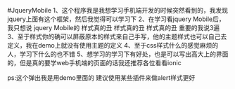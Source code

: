 #JqueryMobile
1、这个程序我是我想学习手机端开发的时候突然看到的，我发现jquery上面有这个框架，然后我觉得可以学习下
2、在学习看jquery Mobile后，我只想说 jquery Mobile的 样式真的丑 样式真的丑 样式真的丑 重要的我说3遍
3、至于样式你的确可以屏蔽原本的样式来自己手写，他的主题样式也可以自己去定义，我在demo上就没有使用主题的定义
4、至于css样式什么的感觉麻烦的人，学习下什么的也不错
5、想学习的学习下有好处，也是可以写出高大上的界面的，但是真的要学web手机端的页面的话我还推荐各位看看ionic



ps:这个弹出我是用demo里面的 建议使用某些插件来做alert样式更好